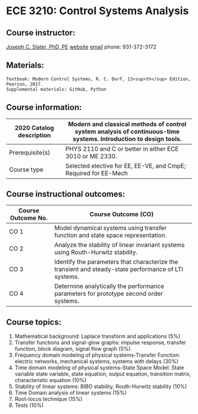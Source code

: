 #  ECE 3210: Control Systems Analysis

##  Course instructor:

[Joseph C. Slater, PhD, PE](https://josephcslater.github.io/josephcslater/)
    [website](https://josephcslater.github.io/josephcslater/)
    [email](mailto:jslater@tntech.edu)
    phone: 931-372-3172

##  Materials:
    Textbook: Modern Control Systems, R. C. Dorf, 13<sup>th</sup> Edition, Pearson, 2017.  
    Supplemental materials: GitHub, Python

## Course information:

   | 2020 Catalog description  | Modern and classical methods of control system analysis of continuous-time systems. Introduction to design tools. |
   |-------------------------- | ------------------------------------------------------------------------------------------------------------------|
   | Prerequisite(s)           | PHYS 2110 and C or better in either ECE 3010 or ME 2330. |
   | Course type               | Selected elective for EE, EE-VE, and CmpE; Required for EE-Mech |

## Course instructional outcomes:  

   |   Course Outcome No. |   Course Outcome (CO)    |
   | -------------------  | ------------------------ |
   | CO 1                 | Model dynamical systems using transfer function and state space representation.  |
   | CO 2         | Analyze the stability of linear invariant systems using Routh-Hurwitz stability.|
   | CO 3         | Identify the parameters that characterize the  transient and steady-state performance of LTI systems.|
   | CO 4         | Determine analytically the performance parameters for prototype second order systems.   |



## Course topics:

   1.  Mathematical background: Laplace transform and applications (5%)
   2.  Transfer functions and signal-glow graphs: impulse response,
    transfer function, block diagram, signal flow graph (5%)
   3.  Frequency domain modeling of physical systems-Transfer Function:
    electric networks, mechanical systems, systems with delays (30%)
   4.  Time domain modeling of physical systems-State Space Model: State
    variable state variable, state equation, output equation,
    transition matrix, characteristic equation (10%)
   5.  Stability of linear systems: BIBO stability, Routh-Hurwitz stability
    (10%)
   6.  Time Domain analysis of linear systems (15%)
   7.  Root-locus technique (15%)
   8.  Tests (10%)
